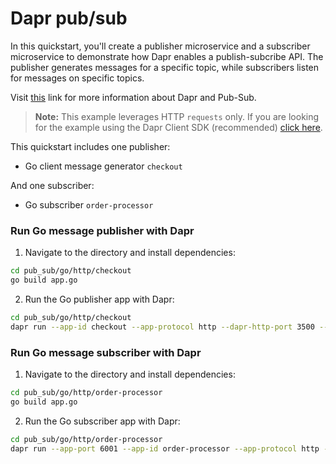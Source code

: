 # Dapr pub/sub

In this quickstart, you'll create a publisher microservice and a subscriber microservice to demonstrate how Dapr enables a publish-subcribe API. The publisher generates messages for a specific topic, while subscribers listen for messages on specific topics.

Visit [this](https://docs.dapr.io/developing-applications/building-blocks/pubsub/) link for more information about Dapr and Pub-Sub.

> **Note:** This example leverages HTTP `requests` only.  If you are looking for the example using the Dapr Client SDK (recommended) [click here](../sdk/).

This quickstart includes one publisher:

- Go client message generator `checkout` 

And one subscriber: 
 
- Go subscriber `order-processor`

### Run Go message publisher with Dapr

1. Navigate to the directory and install dependencies: 

<!-- STEP
name: Build Go file
-->

```bash
cd pub_sub/go/http/checkout
go build app.go
```
<!-- END_STEP -->
2. Run the Go publisher app with Dapr: 

<!-- STEP
name: Run Go publisher
expected_stdout_lines:
  - "You're up and running! Both Dapr and your app logs will appear here."
  - '== APP == Published data:  {"orderId":1}'
  - '== APP == Published data:  {"orderId":2}'
  - "Exited App successfully"
  - "Exited Dapr successfully"
expected_stderr_lines:
output_match_mode: substring
background: true
sleep: 10
-->
    
```bash
cd pub_sub/go/http/checkout
dapr run --app-id checkout --app-protocol http --dapr-http-port 3500 --components-path ../../../components -- go run app.go
```

<!-- END_STEP -->
### Run Go message subscriber with Dapr

1. Navigate to the directory and install dependencies: 

<!-- STEP
name: Build Go file
-->

```bash
cd pub_sub/go/http/order-processor
go build app.go
```
<!-- END_STEP -->

2. Run the Go subscriber app with Dapr: 

<!-- STEP
name: Run Go subscriber
expected_stdout_lines:
  - "You're up and running! Both Dapr and your app logs will appear here."
  - '== APP == Subscriber received:  {"orderId":10}'
  - "Exited Dapr successfully"
  - "Exited App successfully"
expected_stderr_lines:
output_match_mode: substring
background: true
sleep: 10
-->


```bash
cd pub_sub/go/http/order-processor
dapr run --app-port 6001 --app-id order-processor --app-protocol http --dapr-http-port 3501 --components-path ../../../components -- go run app.go
```

<!-- END_STEP -->